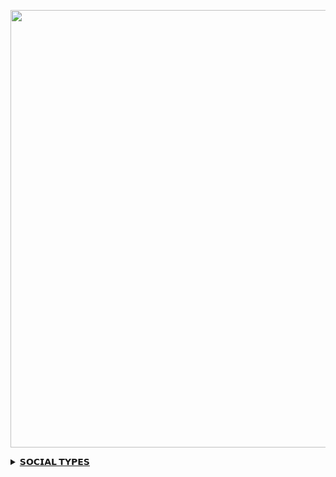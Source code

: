 <p align="center">
<a href="https://github.com/Yehanyovindu">
    <img 
src="https://telegra.ph/file/3d019d7675687c2a05080.jpg"  width="700px">
<b><details><summary>𝗦𝗢𝗖𝗜𝗔𝗟 𝗧𝗬𝗣𝗘𝗦</summary><br>

## CONTACT OWNER

[![badyovi](https://telegra.ph/file/3d019d7675687c2a05080.jpg)](https://wa.me/94773883257@s.whatsapp.net)

## JOIN SUPPORT GROUP

[![badyovi](https://telegra.ph/file/3d019d7675687c2a05080.jpg)](https://chat.whatsapp.com/KrZzaVMBU10LDhRgc9GyAz)

